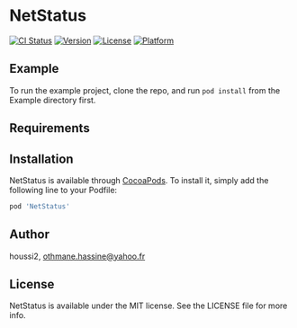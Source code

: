 # NetStatus

[![CI Status](https://img.shields.io/travis/houssi2/NetStatus.svg?style=flat)](https://travis-ci.org/houssi2/NetStatus)
[![Version](https://img.shields.io/cocoapods/v/NetStatus.svg?style=flat)](https://cocoapods.org/pods/NetStatus)
[![License](https://img.shields.io/cocoapods/l/NetStatus.svg?style=flat)](https://cocoapods.org/pods/NetStatus)
[![Platform](https://img.shields.io/cocoapods/p/NetStatus.svg?style=flat)](https://cocoapods.org/pods/NetStatus)

## Example

To run the example project, clone the repo, and run `pod install` from the Example directory first.

## Requirements

## Installation

NetStatus is available through [CocoaPods](https://cocoapods.org). To install
it, simply add the following line to your Podfile:

```ruby
pod 'NetStatus'
```

## Author

houssi2, othmane.hassine@yahoo.fr

## License

NetStatus is available under the MIT license. See the LICENSE file for more info.
